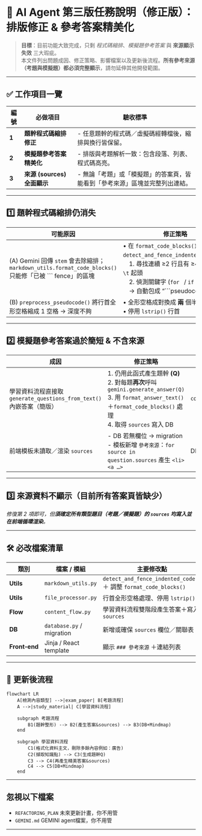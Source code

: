 
# 📌 AI Agent 第三版任務說明（修正版）：排版修正 & 參考答案精美化

> **目標**：目前功能大致完成，只剩 _程式碼縮排_、_模擬題參考答案_ 與 **來源顯示失效** 三大瑕疵。  
> 本文件列出問題成因、修正策略、影響檔案以及更新後流程。**所有參考來源（考題與模擬題）都必須完整顯示**，請勿延伸其他開發範圍。

---

## ✅ 工作項目一覽

| 編號 | 必做項目 | 驗收標準 |
|------|----------|----------|
| **1** | **題幹程式碼縮排修正** | - 任意題幹的程式碼／虛擬碼經轉檔後，縮排與換行皆保留。 |
| **2** | **模擬題參考答案精美化** | - 排版與考題解析一致：包含段落、列表、程式碼高亮。 |
| **3** | **來源 (sources) 全面顯示** | - 無論「考題」或「模擬題」的答案頁，皆能看到「參考來源」區塊並完整列出連結。 |

---

## 1️⃣ 題幹程式碼縮排仍消失

| 可能原因 | 修正策略 | 影響檔案／函式 |
|-----------|----------|---------------|
| (A) Gemini 回傳 `stem` 會去除縮排；`markdown_utils.format_code_blocks()` 只能修「已被 \`\`\` fence」的區塊 | • 在 `format_code_blocks()` **前** 新增 `detect_and_fence_indented_code()`：<br> 1. 尋找連續 ≥2 行且有 ≥4 個空白 / `\t` 起頭<br> 2. 偵測關鍵字 (`for ` / `if ` / `BEGIN`)<br> → 自動包成 “```pseudocode” fence | `markdown_utils.format_code_blocks`<br>`content_flow._sanitize_question_text` |
| (B) `preprocess_pseudocode()` 將行首全形空格縮成 1 空格 → 深度不夠 | • 全形空格成對換成 **兩** 個半形空格；<br>• 停用 `lstrip()` 行首 | `file_processor.preprocess_pseudocode` |

---

## 2️⃣ 模擬題參考答案過於簡短 & 不含來源

| 成因 | 修正策略 | 影響檔案／函式 |
|------|----------|---------------|
| 學習資料流程直接取 `generate_questions_from_text()` 內嵌答案（簡版） | 1. 仍用此函式產生題幹 **(Q)**<br>2. 對每題**再次**呼叫 `gemini.generate_answer(Q)`<br>3. 用 `format_answer_text()`＋`format_code_blocks()` 處理<br>4. 取得 `sources` 寫入 DB | `content_flow._process_study_material` |
| 前端模板未讀取／渲染 `sources` | - DB 若無欄位 → migration<br>- 模板新增 `參考來源`：`for source in question.sources` 產生 `<li><a …>` | DB migration + 前端模板 |

---

## 3️⃣ 來源資料不顯示（目前所有答案頁皆缺少）

*修復第 2 項即可，但**須確定所有類型題目（考題／模擬題）的 `sources` 均寫入並在前端循環渲染**。*

---

## 🛠️ 必改檔案清單

| 類別 | 檔案 / 模組 | 主要修改點 |
|------|-------------|-----------|
| **Utils** | `markdown_utils.py` | `detect_and_fence_indented_code()` ＋ 調整 `format_code_blocks()` |
| **Utils** | `file_processor.py` | 行首全形空格處理、停用 `lstrip()` |
| **Flow** | `content_flow.py` | 學習資料流程雙階段產生答案＋寫入 `sources` |
| **DB** | `database.py` / migration | 新增或確保 `sources` 欄位／關聯表 |
| **Front‑end** | Jinja / React template | 顯示 `### 參考來源` ＋連結列表 |

---

## 🧬 更新後流程

```mermaid
flowchart LR
    A[檢測內容類型] -->|exam_paper| B[考題流程]
    A -->|study_material| C[學習資料流程]

    subgraph 考題流程
        B1(題幹整形) --> B2(產生答案&sources) --> B3(DB+Mindmap)
    end

    subgraph 學習資料流程
        C1(格式化資料主文，刪除多餘內容例如：廣告)
        C2(擷取知識點) --> C3(生成題幹Q)
        C3 --> C4(再產生精美答案&sources)
        C4 --> C5(DB+Mindmap)
    end
```

---


## 忽視以下檔案

- `REFACTORING_PLAN` 未來更新計畫，你不用管  
- `GEMINI.md` GEMINI agent檔案，你不用管  

---
